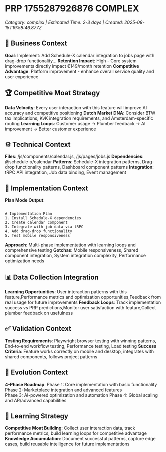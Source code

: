 # PRP 1755287926876 COMPLEX
*Category: complex | Estimated Time: 2-3 days | Created: 2025-08-15T19:58:46.877Z*

## 🎯 **Business Context**
**Goal**: Implement: Add Schedule-X calendar integration to jobs page with drag-drop functionality...
**Retention Impact**: High - Core system improvements directly impact €149/month retention
**Competitive Advantage**: Platform improvement - enhance overall service quality and user experience

## 🏆 **Competitive Moat Strategy**
**Data Velocity**: Every user interaction with this feature will improve AI accuracy and competitive positioning
**Dutch Market DNA**: Consider BTW tax implications, KvK integration requirements, and Amsterdam-specific routing
**Learning Loops**: Customer usage → Plumber feedback → AI improvement → Better customer experience

## ⚙️ **Technical Context**
**Files**: /js/components/calendar.js, /js/pages/jobs.js
**Dependencies**: @schedule-x/calendar
**Patterns**: Schedule-X integration patterns, Drag-drop functionality patterns, Dashboard component patterns
**Integration**: tRPC API integration, Job data binding, Event management

## 📁 **Implementation Context**
**Plan Mode Output**:
```

# Implementation Plan
1. Install Schedule-X dependencies
2. Create calendar component
3. Integrate with job data via tRPC
4. Add drag-drop functionality
5. Test mobile responsiveness

```

**Approach**: Multi-phase implementation with learning loops and comprehensive testing
**Gotchas**: Mobile responsiveness, Shared component integration, System integration complexity, Performance optimization needs

## 📊 **Data Collection Integration**
**Learning Opportunities**: User interaction patterns with this feature,Performance metrics and optimization opportunities,Feedback from real usage for future improvements
**Feedback Loops**: Track implementation success vs PRP predictions,Monitor user satisfaction with feature,Collect plumber feedback on usefulness

## ✅ **Validation Context**
**Testing Requirements**: Playwright browser testing with winning patterns, End-to-end workflow testing, Performance testing, Load testing
**Success Criteria**: Feature works correctly on mobile and desktop, integrates with shared components, follows project patterns

## 🔄 **Evolution Context**
**4-Phase Roadmap**: 
Phase 1: Core implementation with basic functionality
Phase 2: Marketplace integration and advanced features  
Phase 3: AI-powered optimization and automation
Phase 4: Global scaling and AR/advanced capabilities

## 🧠 **Learning Strategy**
**Competitive Moat Building**: Collect user interaction data, track performance metrics, build learning loops for competitive advantage
**Knowledge Accumulation**: Document successful patterns, capture edge cases, build reusable intelligence for future implementations
